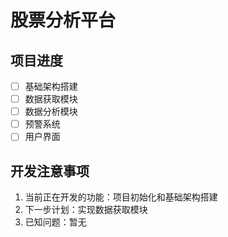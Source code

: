 # 股票分析平台

## 项目进度
- [ ] 基础架构搭建
- [ ] 数据获取模块
- [ ] 数据分析模块
- [ ] 预警系统
- [ ] 用户界面

## 开发注意事项
1. 当前正在开发的功能：项目初始化和基础架构搭建
2. 下一步计划：实现数据获取模块
3. 已知问题：暂无 